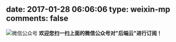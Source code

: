 date: 2017-01-28 06:06:06
type: weixin-mp
comments: false
---


![微信公众号](/images/about/wechat-dingyuehao.jpg)
**欢迎您扫一扫上面的微信公众号对"后端云"进行订阅！**
